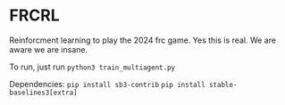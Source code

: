 # FRCRL
Reinforcment learning to play the 2024 frc game. Yes this is real. We are aware we are insane. 

To run, just run 
```python3 train_multiagent.py```

Dependencies:
`pip install sb3-contrib`
`pip install stable-baselines3[extra]`